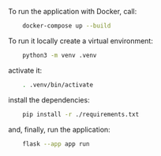 To run the application with Docker, call:
```bash
    docker-compose up --build
```

To run it locally create a virtual environment:
```bash
    python3 -m venv .venv
```
activate it:
```bash
    . .venv/bin/activate
```
install the dependencies:
```bash
    pip install -r ./requirements.txt
```
and, finally, run the application:
```bash
    flask --app app run
```
